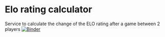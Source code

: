 # Elo rating calculator
Service to calculate the change of the ELO rating after a game between 2 players
[![Binder](https://mybinder.org/badge_logo.svg)](https://mybinder.org/v2/gh/AndriiBelas/elo-rating-calculator/HEAD?urlpath=%2Fvoila%2Frender%2Felo_rating_calculator_voila.ipynb)
